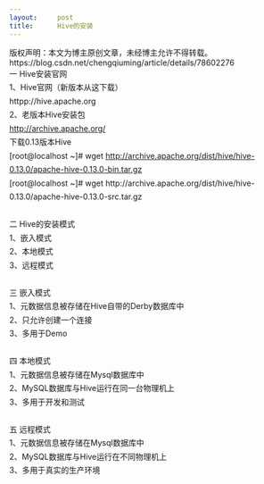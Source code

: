 ```yaml
---
layout:     post
title:      Hive的安装
---
```

<div id="article_content" class="article_content clearfix csdn-tracking-statistics" data-pid="blog" data-mod="popu_307" data-dsm="post">
								<div class="article-copyright">
					版权声明：本文为博主原创文章，未经博主允许不得转载。					https://blog.csdn.net/chengqiuming/article/details/78602276				</div>
								            <link rel="stylesheet" href="https://csdnimg.cn/release/phoenix/template/css/ck_htmledit_views-f76675cdea.css">
						<div class="htmledit_views" id="content_views">
                <div style="font-size:14px;" class="iteye-blog-content-contain">
<div style="line-height:1.75;">一 Hive安装官网</div>
<div style="line-height:1.75;">1、Hive官网（新版本从这下载）</div>
<div style="line-height:1.75;">httpp://hive.apache.org</div>
<div style="line-height:1.75;">2、老版本Hive安装包</div>
<div style="line-height:1.75;"><a href="http://archive.apache.org/" rel="nofollow">http://archive.apache.org/</a></div>
<div style="line-height:1.75;">下载0.13版本Hive</div>
<div style="line-height:1.75;">[root@localhost ~]# wget <a href="http://archive.apache.org/dist/hive/hive-0.13.0/apache-hive-0.13.0-bin.tar.gz" rel="nofollow">http://archive.apache.org/dist/hive/hive-0.13.0/apache-hive-0.13.0-bin.tar.gz</a>
</div>
<div style="line-height:1.75;">[root@localhost ~]# wget http://archive.apache.org/dist/hive/hive-0.13.0/apache-hive-0.13.0-src.tar.gz</div>
<div style="line-height:1.75;"> </div>
<div style="line-height:1.75;">二 Hive的安装模式</div>
<div style="line-height:1.75;">1、嵌入模式</div>
<div style="line-height:1.75;">2、本地模式</div>
<div style="line-height:1.75;">3、远程模式</div>
<div style="line-height:1.75;"> </div>
<div style="line-height:1.75;">三 嵌入模式</div>
<div style="line-height:1.75;">1、元数据信息被存储在Hive自带的Derby数据库中</div>
<div style="line-height:1.75;">2、只允许创建一个连接</div>
<div style="line-height:1.75;">3、多用于Demo</div>
<div style="line-height:1.75;"> </div>
<div style="line-height:1.75;">四 本地模式</div>
<div style="line-height:1.75;">1、元数据信息被存储在Mysql数据库中</div>
<div style="line-height:1.75;">2、MySQL数据库与Hive运行在同一台物理机上</div>
<div style="line-height:1.75;">3、多用于开发和测试</div>
<div style="line-height:1.75;"> </div>
<div style="line-height:1.75;">五 远程模式</div>
<div style="line-height:1.75;">1、元数据信息被存储在Mysql数据库中</div>
<div style="line-height:1.75;">2、MySQL数据库与Hive运行在不同物理机上</div>
<div style="line-height:1.75;">3、多用于真实的生产环境</div>
</div>
  

  

  <div></div>            </div>
                </div>